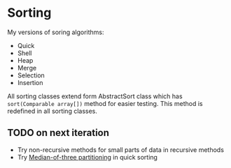 Sorting
===

My versions of soring algorithms:

*  Quick
*  Shell
*  Heap
*  Merge
*  Selection
*  Insertion

All sorting classes extend form AbstractSort class which has `sort(Comparable array[])` method for easier testing.
This method is redefined in all sorting classes.

TODO on next iteration
---

*  Try non-recursive methods for small parts of data in recursive methods
*  Try [Median-of-three partitioning](http://algs4.cs.princeton.edu/23quicksort/) in quick sorting
